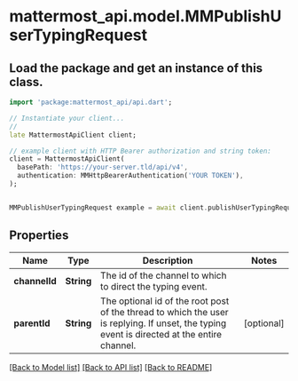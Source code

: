 # mattermost_api.model.MMPublishUserTypingRequest

## Load the package and get an instance of this class.
```dart
import 'package:mattermost_api/api.dart';

// Instantiate your client...
//
late MattermostApiClient client;

// example client with HTTP Bearer authorization and string token:
client = MattermostApiClient(
  basePath: 'https://your-server.tld/api/v4',
  authentication: MMHttpBearerAuthentication('YOUR TOKEN'),
);


MMPublishUserTypingRequest example = await client.publishUserTypingRequest.FUNCTION_THAT_RETURNS_THIS_CLASS();

```

## Properties
Name | Type | Description | Notes
------------ | ------------- | ------------- | -------------
**channelId** | **String** | The id of the channel to which to direct the typing event. | 
**parentId** | **String** | The optional id of the root post of the thread to which the user is replying. If unset, the typing event is directed at the entire channel. | [optional] 

[[Back to Model list]](../GENERATED_README.md#documentation-for-models) [[Back to API list]](../GENERATED_README.md#documentation-for-api-endpoints) [[Back to README]](../GENERATED_README.md)


